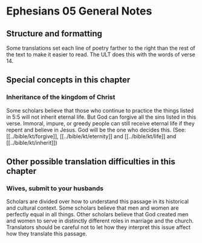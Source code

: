 # Ephesians 05 General Notes

## Structure and formatting

Some translations set each line of poetry farther to the right than the rest of the text to make it easier to read. The ULT does this with the words of verse 14.

## Special concepts in this chapter

### Inheritance of the kingdom of Christ

Some scholars believe that those who continue to practice the things listed in 5:5 will not inherit eternal life. But God can forgive all the sins listed in this verse. Immoral, impure, or greedy people can still receive eternal life if they repent and believe in Jesus. God will be the one who decides this. (See: [[../bible/kt/forgive]], [[../bible/kt/eternity]] and [[../bible/kt/life]] and [[../bible/kt/inherit]])

## Other possible translation difficulties in this chapter

### Wives, submit to your husbands

Scholars are divided over how to understand this passage in its historical and cultural context. Some scholars believe that men and women are perfectly equal in all things. Other scholars believe that God created men and women to serve in distinctly different roles in marriage and the church. Translators should be careful not to let how they interpret this issue affect how they translate this passage.